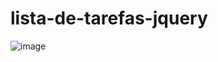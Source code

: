 # lista-de-tarefas-jquery

![image](https://github.com/Maxdev1017x/lista-de-tarefas-jquery/assets/117764643/3af3b249-0898-4f36-ad32-d4d5bbf3fa7a)
